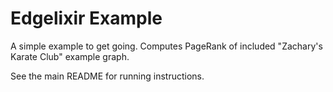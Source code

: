 # Edgelixir Example

A simple example to get going. Computes PageRank of included "Zachary's Karate Club" example graph.  

See the main README for running instructions.
